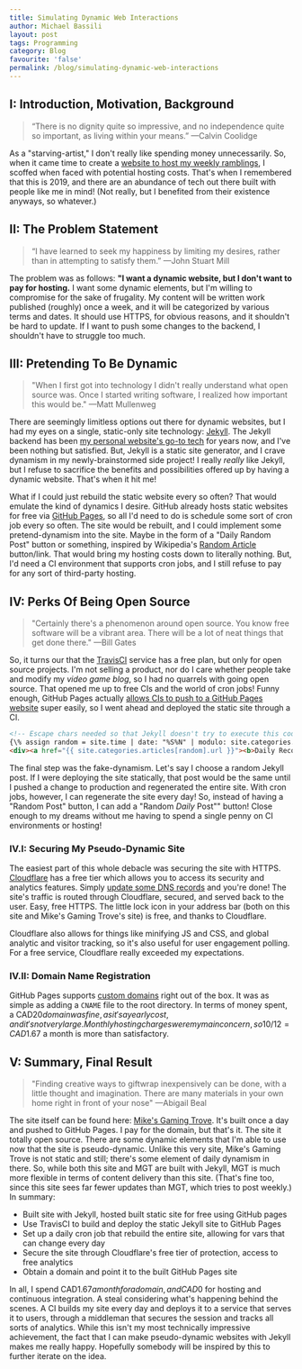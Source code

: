 ```yaml
---
title: Simulating Dynamic Web Interactions
author: Michael Bassili
layout: post
tags: Programming
category: Blog
favourite: 'false'
permalink: /blog/simulating-dynamic-web-interactions
---
```


## I: Introduction, Motivation, Background

> “There is no dignity quite so impressive, and no independence quite so important, as living within your means.” &mdash;Calvin Coolidge

As a "starving-artist," I don't really like spending money unnecessarily. So, when it came time to create a [website to host my weekly ramblings](https://mikesgamingtrove.ca), I scoffed when faced with potential hosting costs. That's when I remembered that this is 2019, and there are an abundance of tech out there built with people like me in mind! (Not really, but I benefited from their existence anyways, so whatever.)

## II: The Problem Statement

> “I have learned to seek my happiness by limiting my desires, rather than in attempting to satisfy them.” &mdash;John Stuart Mill

The problem was as follows: **"I want a dynamic website, but I don't want to pay for hosting.** I want some dynamic elements, but I'm willing to compromise for the sake of frugality. My content will be written work published (roughly) once a week, and it will be categorized by various terms and dates. It should use HTTPS, for obvious reasons, and it shouldn't be hard to update. If I want to push some changes to the backend, I shouldn't have to struggle too much.

## III: Pretending To Be Dynamic

> "When I first got into technology I didn't really understand what open source was. Once I started writing software, I realized how important this would be." &mdash;Matt Mullenweg

There are seemingly limitless options out there for dynamic websites, but I had my eyes on a single, static-only site technology: [Jekyll](https://jekyllrb.com/docs/). The Jekyll backend has been [my personal website's go-to tech](https://github.com/LaputanMachines/personalWebsite) for years now, and I've been nothing but satisfied. But, Jekyll is a static site generator, and I crave dynamism in my newly-brainstormed side project! I really _really_ like Jekyll, but I refuse to sacrifice the benefits and possibilities offered up by having a dynamic website. That's when it hit me!

What if I could just rebuild the static website every so often? That would emulate the kind of dynamics I desire. GitHub already hosts static websites for free via [GitHub Pages](https://pages.github.com/), so all I'd need to do is schedule some sort of cron job every so often. The site would be rebuilt, and I could implement some pretend-dynamism into the site. Maybe in the form of a "Daily Random Post" button or something, inspired by Wikipedia's [Random Article](https://en.wikipedia.org/wiki/Special:Random) button/link. That would bring my hosting costs down to literally nothing. But, I'd need a CI environment that supports cron jobs, and I still refuse to pay for any sort of third-party hosting.

## IV: Perks Of Being Open Source

> "Certainly there's a phenomenon around open source. You know free software will be a vibrant area. There will be a lot of neat things that get done there." &mdash;Bill Gates

So, it turns our that the [TravisCI](https://travis-ci.org/) service has a free plan, but only for open source projects. I'm not selling a product, nor do I care whether people take and modify my _video game blog_, so I had no quarrels with going open source. That opened me up to free CIs and the world of cron jobs! Funny enough, GitHub Pages actually [allows CIs to push to a GitHub Pages website](https://docs.travis-ci.com/user/deployment/pages/) super easily, so I went ahead and deployed the static site through a CI. 

```html
<!-- Escape chars needed so that Jekyll doesn't try to execute this code snippet -->
{\% assign random = site.time | date: "%S%N" | modulo: site.categories.articles.size %\}
<div><a href="{{ site.categories.articles[random].url }}"><b>Daily Recommended Post</b></a></div>
```

The final step was the fake-dynamism. Let's say I choose a random Jekyll post. If I were deploying the site statically, that post would be the same until I pushed a change to production and regenerated the entire site. With cron jobs, however, I can regenerate the site every day! So, instead of having a "Random Post" button, I can add a "Random _Daily_ Post"" button! Close enough to my dreams without me having to spend a single penny on CI environments or hosting!

### IV.I: Securing My Pseudo-Dynamic Site

The easiest part of this whole debacle was securing the site with HTTPS. [Cloudflare](https://www.cloudflare.com/) has a free tier which allows you to access its security and analytics features. Simply [update some DNS records](https://blog.cloudflare.com/secure-and-fast-github-pages-with-cloudflare/) and you're done! The site's traffic is routed through Cloudflare, secured, and served back to the user. Easy, free HTTPS. The little lock icon in your address bar (both on this site and Mike's Gaming Trove's site) is free, and thanks to Cloudflare. 

Cloudflare also allows for things like minifying JS and CSS, and global analytic and visitor tracking, so it's also useful for user engagement polling. For a free service, Cloudflare really exceeded my expectations.

### IV.II: Domain Name Registration

GitHub Pages supports [custom domains](https://help.github.com/en/github/working-with-github-pages/configuring-a-custom-domain-for-your-github-pages-site) right out of the box. It was as simple as adding a `CNAME` file to the root directory. In terms of money spent, a CAD$20 domain was fine, as it's a yearly cost, and it's not very large. Monthly hosting charges were my main concern, so 10/12 = CAD$1.67 a month is more than satisfactory.

## V: Summary, Final Result

> "Finding creative ways to giftwrap inexpensively can be done, with a little thought and imagination. There are many materials in your own home right in front of your nose" &mdash;Abigail Beal

The site itself can be found here: [Mike's Gaming Trove](https://mikesgamingtrove.ca). It's built once a day and pushed to GitHub Pages. I pay for the domain, but that's it. The site it totally open source. There are some dynamic elements that I'm able to use now that the site is pseudo-dynamic. Unlike this very site, Mike's Gaming Trove is not static and still; there's some element of daily dynamism in there. So, while both this site and MGT are built with Jekyll, MGT is much more flexible in terms of content delivery than this site. (That's fine too, since this site sees far fewer updates than MGT, which tries to post weekly.) In summary:

- Built site with Jekyll, hosted built static site for free using GitHub pages
- Use TravisCI to build and deploy the static Jekyll site to GitHub Pages
- Set up a daily cron job that rebuild the entire site, allowing for vars that can change every day
- Secure the site through Cloudflare's free tier of protection, access to free analytics
- Obtain a domain and point it to the built GitHub Pages site

In all, I spend CAD$1.67 a month for a domain, and CAD$0 for hosting and continuous integration. A steal considering what's happening behind the scenes. A CI builds my site every day and deploys it to a service that serves it to users, through a middleman that secures the session and tracks all sorts of analytics. While this isn't my most technically impressive achievement, the fact that I can make pseudo-dynamic websites with Jekyll makes me really happy. Hopefully somebody will be inspired by this to further iterate on the idea.
